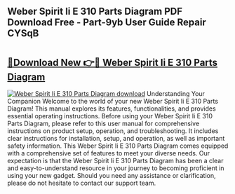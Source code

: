 ## Weber Spirit Ii E 310 Parts Diagram PDF Download Free - Part-9yb User Guide Repair CYSqB

# <h2><a href="http://dfo8mu.blite.top/?on=Weber+Spirit+Ii+E+310+Parts+Diagram">🔗Download New 👉🔴 Weber Spirit Ii E 310 Parts Diagram</a></h2>

[![Weber Spirit Ii E 310 Parts Diagram download](https://i.imgur.com/lujVjoI.png)](http://dfo8mu.blite.top/?on=Weber+Spirit+Ii+E+310+Parts+Diagram)
Understanding Your Companion Welcome to the world of your new Weber Spirit Ii E 310 Parts Diagram! This manual explores its features, functionalities, and provides essential operating instructions. Before using your Weber Spirit Ii E 310 Parts Diagram, please refer to this user manual for comprehensive instructions on product setup, operation, and troubleshooting. It includes clear instructions for installation, setup, and operation, as well as important safety information. This Weber Spirit Ii E 310 Parts Diagram comes equipped with a comprehensive set of features to meet your diverse needs. Our expectation is that the Weber Spirit Ii E 310 Parts Diagram has been a clear and easy-to-understand resource in your journey to becoming proficient in using your new gadget. Should you need any assistance or clarification, please do not hesitate to contact our support team.
